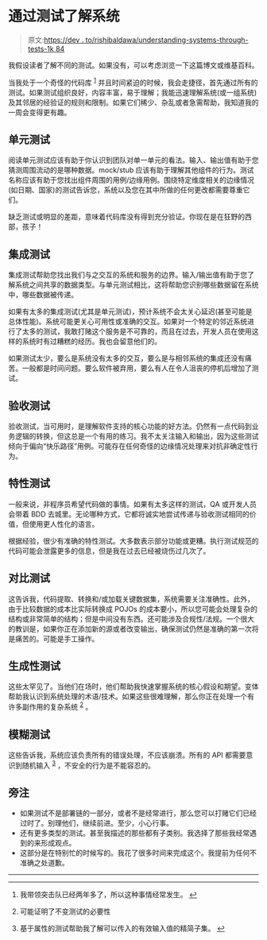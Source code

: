 # 通过测试了解系统

> 原文:[https://dev . to/rishibaldawa/understanding-systems-through-tests-1k 84](https://dev.to/rishibaldawa/understanding-systems-through-tests-1k84)

我假设读者了解不同的测试。如果没有，可以考虑浏览一下这篇博文或维基百科。

当我处于一个奇怪的代码库 <sup id="fnref1">[1](#fn1)</sup> 并且时间紧迫的时候，我会走捷径，首先通过所有的测试。如果测试组织良好，内容丰富，易于理解；我能迅速理解系统(或一组系统)及其邻居的经验证的规则和限制。如果它们稀少、杂乱或者急需帮助，我知道我的一周会变得更有趣。

## 单元测试

阅读单元测试应该有助于你认识到团队对单一单元的看法。输入、输出值有助于您猜测周围流动的是哪种数据。mock/stub 应该有助于理解其他组件的行为。测试名称应该有助于您找出组件周围的用例/边缘用例。围绕特定维度相关的边缘情况(如日期、国家)的测试告诉您，系统以及您在其中所做的任何更改都需要尊重它们。

缺乏测试或明显的差距，意味着代码库没有得到充分验证。你现在是在狂野的西部，孩子！

## 集成测试

集成测试帮助您找出我们与之交互的系统和服务的边界。输入/输出值有助于您了解系统之间共享的数据类型。与单元测试相比，这将帮助您识别哪些数据留在系统中，哪些数据被传递。

如果有太多的集成测试(尤其是单元测试)，预计系统不会太关心延迟(甚至可能是总体性能)。系统可能更关心可用性或准确的交互。如果对一个特定的邻近系统进行了太多的测试，我敢打赌这个服务是不可靠的，而且在过去，开发人员在使用这样的系统时有过糟糕的经历。我也会留意他们的。

如果测试太少，要么是系统没有太多的交互，要么是与相邻系统的集成还没有痛苦。一般都是时间问题。要么软件被弃用，要么有人在令人沮丧的停机后增加了测试。

## 验收测试

验收测试，当可用时，是理解软件支持的核心功能的好方法。仍然有一点代码到业务逻辑的转换，但这总是一个有用的练习。我不太关注输入和输出，因为这些测试倾向于偏向“快乐路径”用例。可能存在任何奇怪的边缘情况处理来对抗非确定性行为。

## 特性测试

一般来说，非程序员希望代码做的事情。如果有太多这样的测试，QA 或开发人员会带着 BDD 去城里。无论哪种方式，它都将诚实地尝试传递与验收测试相同的价值，但使用更人性化的语言。

根据经验，很少有准确的特性测试。大多数表示部分功能或更糟。执行测试规范的代码可能会泄露更多的信息，但是我在过去已经被烧伤过几次了。

## 对比测试

这告诉我，代码提取、转换和/或加载关键数据集，系统需要关注准确性。此外，由于比较数据的成本比实际转换成 POJOs 的成本要小，所以您可能会处理复杂的结构或非常简单的结构；但是中间没有东西。还可能涉及合规性/法规。一个很大的教训是，如果你正在添加新的源或者改变输出，确保测试仍然是准确的第一次将是痛苦的。可能是手工操作。

## 生成性测试

这些太罕见了。当他们在场时，他们帮助我快速掌握系统的核心假设和期望。变体帮助我认识到系统处理的术语/技术。如果这些很难理解，那么你正在处理一个有许多副作用的复杂系统 <sup id="fnref2">[2](#fn2)</sup> 。

## 模糊测试

这些告诉我，系统应该负责所有的错误处理，不应该崩溃。所有的 API 都需要意识到随机输入 <sup id="fnref3">[3](#fn3)</sup> ，不安全的行为是不能容忍的。

## 旁注

*   如果测试不是部署链的一部分，或者不是经常进行，那么您可以打赌它们已经过时了。别理他们，继续前进。至少，小心行事。
*   还有更多类型的测试。甚至我描述的那些都有子类别。我选择了那些我经常遇到的来形成观点。
*   这部分是在特别忙的时候写的。我花了很多时间来完成这个。我提前为任何不准确之处道歉。

* * *

* * *

1.  我带领突击队已经两年多了，所以这种事情经常发生。 [↩](#fnref1)

2.  可能证明了不变测试的必要性

3.  基于属性的测试帮助我了解可以传入的有效输入值的精简子集。 [↩](#fnref3)